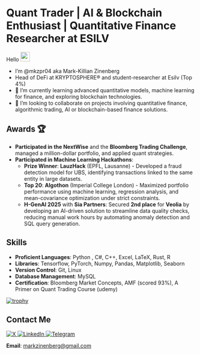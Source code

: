 # Quant Trader | AI & Blockchain Enthusiast | Quantitative Finance Researcher at ESILV

Hello <img src="https://media.giphy.com/media/hvRJCLFzcasrR4ia7z/giphy.gif" width="25px">
- I’m @mkzpr04 aka Mark-Killian Zinenberg
- Head of DeFi at KRYPTOSPHERE® and student-researcher at Esilv (Top 4%)
- 🌱 I’m currently learning advanced quantitative models, machine learning for finance, and exploring blockchain technologies.
- 💞️ I’m looking to collaborate on projects involving quantitative finance, algorithmic trading, AI or blockchain-based finance solutions.

## Awards 🏆
- **Participated in the NextWise** and the **Bloomberg Trading Challenge**, managed a million-dollar portfolio, and applied quant strategies.
- **Participated in Machine Learning Hackathons**: 
  - **Prize Winner**: **LauzHack** (EPFL, Lausanne) - Developed a fraud detection model for UBS, identifying transactions linked to the same entity in large datasets.
  - **Top 20**: **Algothon** (Imperial College London) - Maximized portfolio performance using machine learning, regression analysis, and mean-covariance optimization under strict constraints.
  - **H-GenAI 2025** with **Sia Partners**: Secured **2nd place** for **Veolia** by developing an AI-driven solution to streamline data quality checks, reducing manual work hours by automating anomaly detection and SQL query generation.



## Skills
- **Proficient Languages**: Python , C#, C++, Excel, LaTeX, Rust, R
- **Libraries**: Tensorflow, PyTorch, Numpy, Pandas, Matplotlib, Seaborn
- **Version Control**: Git, Linux
- **Database Management**: MySQL
- **Certification**: Bloomberg Market Concepts, AMF (scored 93%), A Primer on Quant Trading Course (udemy)
  
[![trophy](https://github-profile-trophy.vercel.app/?username=mkzpr04&theme=light)](https://github.com/ryo-ma/github-profile-trophy)

## Contact Me
<a href="https://x.com/MZinenberg" target="_blank">
  <img alt="X" src="https://img.shields.io/badge/twitter-%231DA1F2.svg?&style=for-the-badge&logo=twitter&logoColor=white" />
</a>
<a href="https://linkedin.com/in/mkzpr04" target="_blank">
  <img alt="LinkedIn" src="https://img.shields.io/badge/linkedin-%230077B5.svg?&style=for-the-badge&logo=linkedin&logoColor=white" />
</a>
<a href="https://t.me/mkzpr0" target="_blank">
  <img alt="Telegram" src="https://img.shields.io/badge/telegram-%230077B5.svg?&style=for-the-badge&logo=telegram&logoColor=white" />
</a>

**Email**: [markzinenberg@gmail.com](mailto:markzinenberg@gmail.com)
<!---
mkzpr04/mkzpr04 is a ✨ special ✨ repository because its `README.md` (this file) appears on your GitHub profile.
You can click the Preview link to take a look at your changes.
--->
